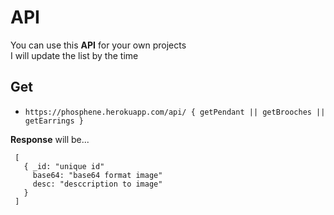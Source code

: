 # API

You can use this **API** for your own projects  
I will update the list by the time

## Get

- `https://phosphene.herokuapp.com/api/ { getPendant || getBrooches || getEarrings } `

**Response** will be...

     [
       { _id: "unique id"
         base64: "base64 format image"
         desc: "desccription to image"
       }
     ]
